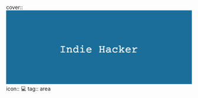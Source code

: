 cover:: ![Notion Cover (3).png](../assets/Notion_Cover_(3)_1707167807163_0.png) 
icon:: 💻
tag:: area
